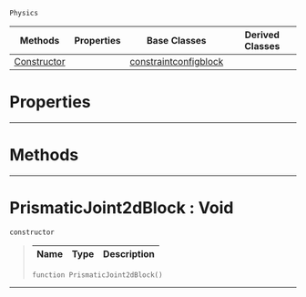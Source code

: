  `Physics`

|Methods|Properties|Base Classes|Derived Classes|
|---|---|---|---|
|[ Constructor](prismaticjoint2dblock.md#prismaticjoint2dblock-vo)| |[constraintconfigblock](constraintconfigblock.md)| |


 #  Properties


---  
 #  Methods


---  
 #  PrismaticJoint2dBlock : Void

 `constructor`

> 
> |Name|Type|Description|
> |---|---|---|
> ```TS:Nada
> function PrismaticJoint2dBlock()
> ``` 


---  
 

 
